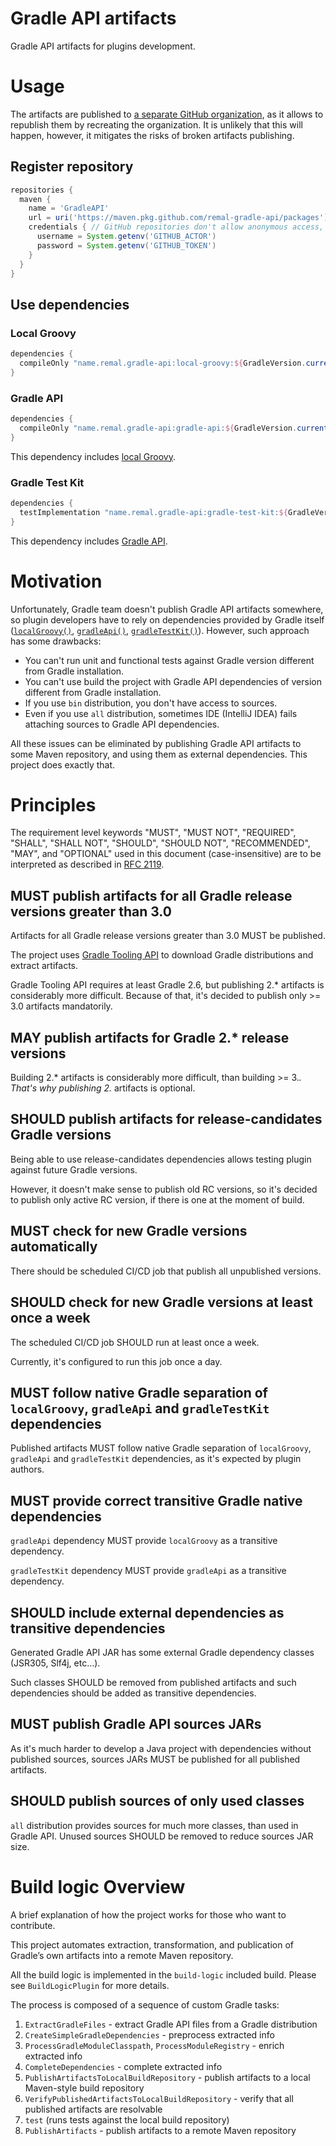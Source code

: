 # Gradle API artifacts

Gradle API artifacts for plugins development.

# Usage

The artifacts are published to [a separate GitHub organization](https://github.com/orgs/remal-gradle-api/packages),
as it allows to republish them by recreating the organization.
It is unlikely that this will happen, however, it mitigates the risks of broken artifacts publishing.

## Register repository

```groovy
repositories {
  maven {
    name = 'GradleAPI'
    url = uri('https://maven.pkg.github.com/remal-gradle-api/packages')
    credentials { // GitHub repositories don't allow anonymous access, that's why you have to use some credentials
      username = System.getenv('GITHUB_ACTOR')
      password = System.getenv('GITHUB_TOKEN')
    }
  }
}
```

## Use dependencies

### Local Groovy

```groovy
dependencies {
  compileOnly "name.remal.gradle-api:local-groovy:${GradleVersion.current().version}"
}
```

### Gradle API

```groovy
dependencies {
  compileOnly "name.remal.gradle-api:gradle-api:${GradleVersion.current().version}"
}
```

This dependency includes [local Groovy](#local-groovy).

### Gradle Test Kit

```groovy
dependencies {
  testImplementation "name.remal.gradle-api:gradle-test-kit:${GradleVersion.current().version}"
}
```

This dependency includes [Gradle API](#gradle-api).

# Motivation

Unfortunately, Gradle team doesn't publish Gradle API artifacts somewhere,
so plugin developers have to rely on dependencies provided by Gradle itself
([`localGroovy()`](https://docs.gradle.org/current/javadoc/org/gradle/api/artifacts/dsl/DependencyHandler.html#localGroovy--), [`gradleApi()`](https://docs.gradle.org/current/javadoc/org/gradle/api/artifacts/dsl/DependencyHandler.html#gradleApi--), [`gradleTestKit()`](https://docs.gradle.org/current/javadoc/org/gradle/api/artifacts/dsl/DependencyHandler.html#gradleTestKit--)).
However, such approach has some drawbacks:

* You can't run unit and functional tests against Gradle version different from Gradle installation.
* You can't use build the project with Gradle API dependencies of version different from Gradle installation.
* If you use `bin` distribution, you don't have access to sources.
* Even if you use `all` distribution, sometimes IDE (IntelliJ IDEA) fails attaching sources to Gradle API dependencies.

All these issues can be eliminated by publishing Gradle API artifacts to some Maven repository,
and using them as external dependencies.
This project does exactly that.

# Principles

The requirement level keywords "MUST", "MUST NOT", "REQUIRED", "SHALL", "SHALL NOT", "SHOULD",
"SHOULD NOT", "RECOMMENDED", "MAY", and "OPTIONAL" used in this document (case-insensitive)
are to be interpreted as described in [RFC 2119](https://www.ietf.org/rfc/rfc2119.txt).

## MUST publish artifacts for all Gradle release versions greater than 3.0

Artifacts for all Gradle release versions greater than 3.0 MUST be published.

The project uses [Gradle Tooling API](https://docs.gradle.org/current/userguide/tooling_api.html)
to download Gradle distributions and extract artifacts.

Gradle Tooling API requires at least Gradle 2.6, but publishing 2.* artifacts is considerably more difficult.
Because of that, it's decided to publish only >= 3.0 artifacts mandatorily.

## MAY publish artifacts for Gradle 2.* release versions

Building 2.* artifacts is considerably more difficult, than building >= 3.*.
That's why publishing 2.* artifacts is optional.

## SHOULD publish artifacts for release-candidates Gradle versions

Being able to use release-candidates dependencies allows testing plugin against future Gradle versions.

However, it doesn't make sense to publish old RC versions, so it's decided to publish only active RC version,
if there is one at the moment of build.

## MUST check for new Gradle versions automatically

There should be scheduled CI/CD job that publish all unpublished versions.

## SHOULD check for new Gradle versions at least once a week

The scheduled CI/CD job SHOULD run at least once a week.

Currently, it's configured to run this job once a day.

## MUST follow native Gradle separation of `localGroovy`, `gradleApi` and `gradleTestKit` dependencies

Published artifacts MUST follow native Gradle separation of `localGroovy`, `gradleApi` and `gradleTestKit` dependencies,
as it's expected by plugin authors.

## MUST provide correct transitive Gradle native dependencies

`gradleApi` dependency MUST provide `localGroovy` as a transitive dependency.

`gradleTestKit` dependency MUST provide `gradleApi` as a transitive dependency.

## SHOULD include external dependencies as transitive dependencies

Generated Gradle API JAR has some external Gradle dependency classes (JSR305, Slf4j, etc...).

Such classes SHOULD be removed from published artifacts and such dependencies should be added as transitive dependencies.

## MUST publish Gradle API sources JARs

As it's much harder to develop a Java project with dependencies without published sources,
sources JARs MUST be published for all published artifacts.

## SHOULD publish sources of only used classes

`all` distribution provides sources for much more classes, than used in Gradle API.
Unused sources SHOULD be removed to reduce sources JAR size.

# Build logic Overview

A brief explanation of how the project works for those who want to contribute.

This project automates extraction, transformation, and publication
of Gradle’s own artifacts into a remote Maven repository.

All the build logic is implemented in the `build-logic` included build.
Please see `BuildLogicPlugin` for more details.

The process is composed of a sequence of custom Gradle tasks:

1. `ExtractGradleFiles` - extract Gradle API files from a Gradle distribution
2. `CreateSimpleGradleDependencies` - preprocess extracted info
3. `ProcessGradleModuleClasspath`, `ProcessModuleRegistry` - enrich extracted info
4. `CompleteDependencies` - complete extracted info
5. `PublishArtifactsToLocalBuildRepository` - publish artifacts to a local Maven-style build repository
6. `VerifyPublishedArtifactsToLocalBuildRepository` - verify that all published artifacts are resolvable
7. `test` (runs tests against the local build repository)
8. `PublishArtifacts` - publish artifacts to a remote Maven repository
